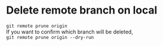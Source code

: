 # Delete remote branch on local  
`git remote prune origin`  
If you want to confirm which branch will be deleted,  
`git remote prune origin --dry-run`  
